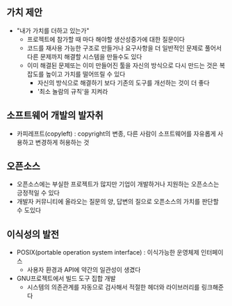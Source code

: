 ## 가치 제안
- "내가 가치를 더하고 있는가"
    - 프로젝트에 참가할 때 마다 해야할 생산성증가에 대한 질문이다
    - 코드를 재사용 가능한 구조로 만들거나 요구사항을 더 일반적인 문제로 풀어서 다른 문제까지 해결할 시스템을 만들수도 있다 
    - 이미 해결된 문제또는 이미 만들어진 툴을 자신의 방식으로 다시 만드는 것은 복잡도를 높이고 가치를 떨어뜨릴 수 있다
        - 자신의 방식으로 해결하기 보다 기존의 도구를 개선하는 것이 더 좋다
        - '최소 놀람의 규칙'을 지켜라
    
## 소프트웨어 개발의 발자취
- 카피레프트(copyleft) : copyright의 변종, 다른 사람이 소프트웨어를 자유롭게 사용하고 변경하게 허용하는 것

## 오픈소스
- 오픈소스에는 부실한 프로젝트가 많지만 기업이 개발하거나 지원하는 오픈소스는 긍정적일 수 있다
- 개발자 커뮤니티에 올라오는 질문의 양, 답변의 질으로 오픈소스의 가치를 판단할 수 도있다

## 이식성의 발전
- POSIX(portable operation system interface) : 이식가능한 운영체제 인터페이스
    - 사용자 환경과 API에 약간의 일관성이 생겼다
- GNU프로젝트에서 빌드 도구 집합 개발
    - 시스템의 의존관계를 자동으로 검사해서 적절한 헤더와 라이브러리를 링크해준다
